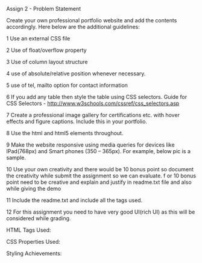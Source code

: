 Assign 2 - Problem Statement

Create your own professional portfolio website and add the contents accordingly. Here below are the additional guidelines:

1	Use an external CSS file 

2	Use of float/overflow property

3	Use of column layout structure

4	use of absolute/relative position whenever necessary.

5	use of tel, mailto option for contact information 

6	If you add any table then style the table using CSS selectors. Guide for CSS Selectors - http://www.w3schools.com/cssref/css_selectors.asp

7	Create a professional  image gallery for certifications etc. with hover effects and figure captions. Include this in your portfolio.

8	Use the html and  html5 elements throughout. 

9	Make the website responsive using media queries for devices like IPad(768px) and Smart phones (350 – 365px). For example, below pic is a sample. 

10	Use your own creativity and there would be 10 bonus point so document the creativity while submit the assignment so we can evaluate. f or 10 bonus point need to be creative and explain and justify in readme.txt file and also while giving the demo


11	Include the readme.txt and include all the tags used. 

12	For this assignment you need to have very good UI(rich UI) as this will be considered while grading.



HTML Tags Used:

CSS Properties Used:

Styling Achievements:


 
